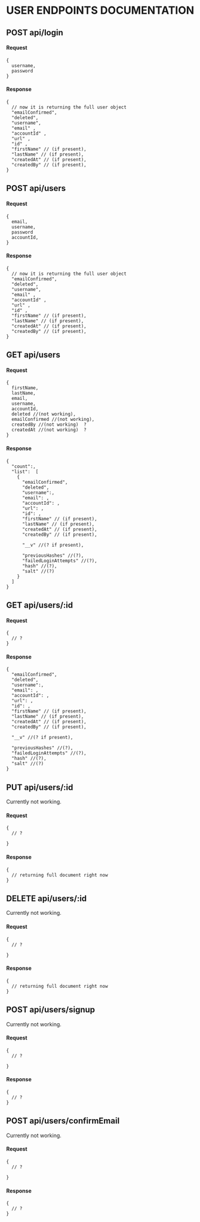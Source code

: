 # USER ENDPOINTS DOCUMENTATION



## POST api/login
  #### Request 
```
{
  username,
  password
}
``` 
  #### Response
```
{
  // now it is returning the full user object
  "emailConfirmed",
  "deleted",
  "username",
  "email" ,
  "accountId" ,
  "url" ,
  "id" ,
  "firstName" // (if present),
  "lastName" // (if present),
  "createdAt" // (if present),
  "createdBy" // (if present),
}
``` 

## POST api/users
  #### Request
```
{
  email,
  username,
  password
  accountId,
}
``` 
 #### Response
```
{
  // now it is returning the full user object
  "emailConfirmed",
  "deleted",
  "username",
  "email" ,
  "accountId" ,
  "url" ,
  "id" ,
  "firstName" // (if present),
  "lastName" // (if present),
  "createdAt" // (if present),
  "createdBy" // (if present),
}
``` 

## GET api/users
  #### Request 
```
{
  firstName,
  lastName,
  email,
  username, 
  accountId,
  deleted //(not working),
  emailConfirmed //(not working),
  createdBy //(not working)  ?
  createdAt //(not working)  ?
}
``` 
  #### Response
```
{
  "count":,
  "list":  [
    {
      "emailConfirmed",
      "deleted",
      "username":,
      "email": ,
      "accountId": ,
      "url": ,
      "id": ,
      "firstName" // (if present),
      "lastName" // (if present),
      "createdAt" // (if present),
      "createdBy" // (if present),

      "__v" //(? if present),

      "previousHashes" //(?),
      "failedLoginAttempts" //(?),
      "hash" //(?),
      "salt" //(?)
    }
  ]
}
``` 


## GET api/users/:id
  #### Request 
```
{
  // ?
}
``` 
  #### Response
```
{
  "emailConfirmed",
  "deleted",
  "username":,
  "email": ,
  "accountId": ,
  "url": ,
  "id": ,
  "firstName" // (if present),
  "lastName" // (if present),
  "createdAt" // (if present),
  "createdBy" // (if present),

  "__v" //(? if present),

  "previousHashes" //(?),
  "failedLoginAttempts" //(?),
  "hash" //(?),
  "salt" //(?)
}
``` 

## PUT api/users/:id
Currently not working. 
  #### Request 
```
{
  // ?

}
``` 
  #### Response
```
{
  // returning full document right now
}
``` 


## DELETE api/users/:id
Currently not working. 
  #### Request 
```
{
  // ?

}
``` 
  #### Response
```
{
  // returning full document right now
}
``` 


## POST api/users/signup
Currently not working. 
  #### Request 
```
{
  // ?

}
``` 
  #### Response
```
{
  // ?
}
``` 


## POST api/users/confirmEmail
Currently not working. 
  #### Request 
```
{
  // ?

}
``` 
  #### Response
```
{
  // ?
}
``` 